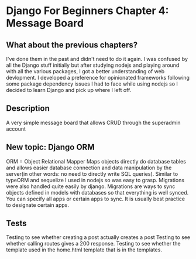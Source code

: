 # Django For Beginners Chapter 4: Message Board

## What about the previous chapters?
I've done them in the past and didn't need to do it again. I was confused by all the Django stuff initially but after studying nodejs and playing around with all the various packages, I got a better understanding of web devlopment. I developed a preference for opinionated frameworks following some package dependency issues I had to face while using nodejs so I decided to learn Django and pick up where I left off.

## Description
A very simple message board that allows CRUD through the superadmin account

## New topic: Django ORM
ORM = Object Relational Mapper
Maps objects directly do database tables and allows easier database connection and data manipulation by the server(in other words: no need to directly write SQL queries).
Similar to typeORM and sequelize I used in nodejs so was easy to grasp.
Migrations were also handled quite easily by django. Migrations are ways to sync objects defined in models with databases so that everything is well synced. You can specify all apps or certain apps to sync. It is usually best practice to designate certain apps.

## Tests
Testing to see whether creating a post actually creates a post
Testing to see whether calling routes gives a 200 response.
Testing to see whether the template used in the home.html template that is in the templates.
